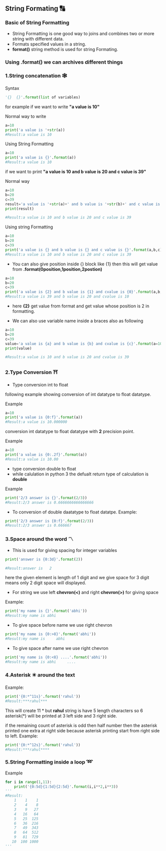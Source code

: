 ## String Formating :capital_abcd:

### Basic of String Formatting
- String Formatting is one good way to joins and combines two or more string with different data.
- Formats specified values in a string.
- **format()**  string method is used for string Formating.

### Using .format() we can archives different things

### 1.String concatenation :spider_web:
Syntax
```python
'{}  {}'.format(list of variables)
```

for example if we want to write **"a value is 10"**

Normal way to write
```python
a=10
print('a value is '+str(a))
#Result:a value is 10
```
Using String Formatting
```python
a=10
print('a value is {}'.format(a))
#Result:a value is 10
```
if we want to print **"a value is 10 and b value is 20 and c value is 39"**

Normal way
```python
a=10
b=20
c=39
result='a value is '+str(a)+' and b value is '+str(b)+' and c value is '+str(c)
print(result)

#Result:a value is 10 and b value is 20 and c value is 39
```

Using string Formatting
```python
a=10
b=20
c=39
print('a value is {} and b value is {} and c value is {}'.format(a,b,c))
#Result:a value is 10 and b value is 20 and c value is 39
```

- You can also give position inside {} block like {1} then this will get value from **.format(0position,1position,2postion)**
```python
a=10
b=20
c=39
print('a value is {2} and b value is {1} and cvalue is {0}'.format(a,b,c))
#Result:a value is 39 and b value is 20 and cvalue is 10

```
- here **{2}** get value from format and get value whose position is 2 in formatting.

- We can also use variable name inside a braces also as following
```python
a=10
b=20
c=39
value='a value is {a} and b value is {b} and cvalue is {c}'.format(a=10,b=20,c=39)
print(value)

#Result:a value is 10 and b value is 20 and cvalue is 39
```


###  2.Type Conversion :shinto_shrine:
- Type conversion int to float

following example showing conversion of int datatype to float datatype.

Example
```python
a=10
print('a value is {0:f}'.format(a))
#Result:a value is 10.000000
```
conversion int datatype to float datatype with **2** precision point.

Example
```python
a=10
print('a value is {0:.2f}'.format(a))
#Result:a value is 10.00
```
- type conversion double to float
- while calulation in python 3 the defualt return type of calculation is **double**

Example
```python
print('2/3 answer is {}'.format(2/3))
#Result:2/3 answer is 0.6666666666666666

```
- To conversion of double daatatype to float datatpe.
Example:
```python
print('2/3 answer is {0:f}'.format(2/3))
#Result:2/3 answer is 0.666667
```


### 3.Space around the word :part_alternation_mark:

- This is used for giving spacing for integer variables
```python
print('answer is {0:3d}'.format(2))

#Result:answer is   2
```
here the given element is length of 1 digit and we give space for 3 digit means only 2 digit space will displayed.


- For string we use left **chevron(<)** and right **chevron(>)** for giving space

Example:
```python
print('my name is {}'.format('abhi'))
#Result:my name is abhi
```

- To give space before name we use right chevron
```python
print('my name is {0:>8}'.format('abhi'))
#Result:my name is     abhi
```

- To give space after name we use right chevron
```python
print('my name is {0:<8} ....'.format('abhi'))
#Result:my name is abhi     ....
```
### 4.Asterisk :eight_pointed_black_star: around the text
Example:

```python
print('{0:*^11s}'.format('rahul'))
#Result:***rahul***

```
This will create 11 * but **rahul** string is have 5 length characters so 6 asterisk(*) will be printed at 3 left side and 3 right side.
                             
if the remaining count of asterisk is odd then half number then the asterisk printed one extra at right side because asterisk 
printing start from right side to left.
Example:
```python
print('{0:*^12s}'.format('rahul'))
#Result:***rahul****
```

### 5.String Formatting inside a loop    :loop: 

Example
```python
for i in range(1,11):                           
	print('{0:5d}{1:5d}{2:5d}'.format(i,i**2,i**3))
'''
#Result:
    1    1    1
    2    4    8
    3    9   27
    4   16   64
    5   25  125
    6   36  216
    7   49  343
    8   64  512
    9   81  729
   10  100 1000
'''
```                                
